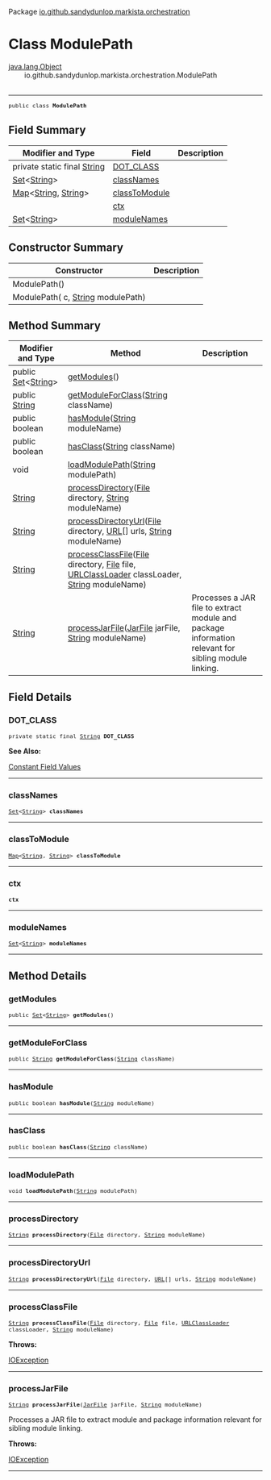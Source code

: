 Package [io.github.sandydunlop.markista.orchestration](index.md)

# Class ModulePath
[java.lang.Object](https://docs.oracle.com/en/java/javase/24/docs/api/java.base/java/lang/Object.html)<br/>
        io.github.sandydunlop.markista.orchestration.ModulePath<br/>
<br/>

----

<span style="font-family: monospace; font-size: 80%;">public class __ModulePath__</span>


## Field Summary

| Modifier and Type                                                                                                                                                                                                                                                                  | Field                           | Description |
|------------------------------------------------------------------------------------------------------------------------------------------------------------------------------------------------------------------------------------------------------------------------------------|---------------------------------|-------------|
| private static final [String](https://docs.oracle.com/en/java/javase/24/docs/api/java.base/java/lang/String.html)                                                                                                                                                                  | [DOT_CLASS](#dot_class)         |             |
| [Set](https://docs.oracle.com/en/java/javase/24/docs/api/java.base/java/util/Set.html)<[String](https://docs.oracle.com/en/java/javase/24/docs/api/java.base/java/lang/String.html)>                                                                                               | [classNames](#classnames)       |             |
| [Map](https://docs.oracle.com/en/java/javase/24/docs/api/java.base/java/util/Map.html)<[String](https://docs.oracle.com/en/java/javase/24/docs/api/java.base/java/lang/String.html), [String](https://docs.oracle.com/en/java/javase/24/docs/api/java.base/java/lang/String.html)> | [classToModule](#classtomodule) |             |
| [](../core/Context.md)                                                                                                                                                                                                                                                             | [ctx](#ctx)                     |             |
| [Set](https://docs.oracle.com/en/java/javase/24/docs/api/java.base/java/util/Set.html)<[String](https://docs.oracle.com/en/java/javase/24/docs/api/java.base/java/lang/String.html)>                                                                                               | [moduleNames](#modulenames)     |             |



## Constructor Summary

| Constructor                                                                                                                                   | Description |
|-----------------------------------------------------------------------------------------------------------------------------------------------|-------------|
| ModulePath()                                                                                                                                  |             |
| ModulePath([](../core/Context.md) c, [String](https://docs.oracle.com/en/java/javase/24/docs/api/java.base/java/lang/String.html) modulePath) |             |



## Method Summary

| Modifier and Type                                                                                                                                                                           | Method                                                                                                                                                                                                                                                                                                                                                                                                                                                                 | Description                                                                                         |
|---------------------------------------------------------------------------------------------------------------------------------------------------------------------------------------------|------------------------------------------------------------------------------------------------------------------------------------------------------------------------------------------------------------------------------------------------------------------------------------------------------------------------------------------------------------------------------------------------------------------------------------------------------------------------|-----------------------------------------------------------------------------------------------------|
| public [Set](https://docs.oracle.com/en/java/javase/24/docs/api/java.base/java/util/Set.html)<[String](https://docs.oracle.com/en/java/javase/24/docs/api/java.base/java/lang/String.html)> | [getModules](#getmodules)()                                                                                                                                                                                                                                                                                                                                                                                                                                            |                                                                                                     |
| public [String](https://docs.oracle.com/en/java/javase/24/docs/api/java.base/java/lang/String.html)                                                                                         | [getModuleForClass](#getmoduleforclass)([String](https://docs.oracle.com/en/java/javase/24/docs/api/java.base/java/lang/String.html) className)                                                                                                                                                                                                                                                                                                                        |                                                                                                     |
| public boolean                                                                                                                                                                              | [hasModule](#hasmodule)([String](https://docs.oracle.com/en/java/javase/24/docs/api/java.base/java/lang/String.html) moduleName)                                                                                                                                                                                                                                                                                                                                       |                                                                                                     |
| public boolean                                                                                                                                                                              | [hasClass](#hasclass)([String](https://docs.oracle.com/en/java/javase/24/docs/api/java.base/java/lang/String.html) className)                                                                                                                                                                                                                                                                                                                                          |                                                                                                     |
| void                                                                                                                                                                                        | [loadModulePath](#loadmodulepath)([String](https://docs.oracle.com/en/java/javase/24/docs/api/java.base/java/lang/String.html) modulePath)                                                                                                                                                                                                                                                                                                                             |                                                                                                     |
| [String](https://docs.oracle.com/en/java/javase/24/docs/api/java.base/java/lang/String.html)                                                                                                | [processDirectory](#processdirectory)([File](https://docs.oracle.com/en/java/javase/24/docs/api/java.base/java/io/File.html) directory, [String](https://docs.oracle.com/en/java/javase/24/docs/api/java.base/java/lang/String.html) moduleName)                                                                                                                                                                                                                       |                                                                                                     |
| [String](https://docs.oracle.com/en/java/javase/24/docs/api/java.base/java/lang/String.html)                                                                                                | [processDirectoryUrl](#processdirectoryurl)([File](https://docs.oracle.com/en/java/javase/24/docs/api/java.base/java/io/File.html) directory, [URL](https://docs.oracle.com/en/java/javase/24/docs/api/java.base/java/net/URL.html)[] urls, [String](https://docs.oracle.com/en/java/javase/24/docs/api/java.base/java/lang/String.html) moduleName)                                                                                                                   |                                                                                                     |
| [String](https://docs.oracle.com/en/java/javase/24/docs/api/java.base/java/lang/String.html)                                                                                                | [processClassFile](#processclassfile)([File](https://docs.oracle.com/en/java/javase/24/docs/api/java.base/java/io/File.html) directory, [File](https://docs.oracle.com/en/java/javase/24/docs/api/java.base/java/io/File.html) file, [URLClassLoader](https://docs.oracle.com/en/java/javase/24/docs/api/java.base/java/net/URLClassLoader.html) classLoader, [String](https://docs.oracle.com/en/java/javase/24/docs/api/java.base/java/lang/String.html) moduleName) |                                                                                                     |
| [String](https://docs.oracle.com/en/java/javase/24/docs/api/java.base/java/lang/String.html)                                                                                                | [processJarFile](#processjarfile)([JarFile](https://docs.oracle.com/en/java/javase/24/docs/api/java.base/java/util/jar/JarFile.html) jarFile, [String](https://docs.oracle.com/en/java/javase/24/docs/api/java.base/java/lang/String.html) moduleName)                                                                                                                                                                                                                 | Processes a JAR file to extract module and package information relevant for sibling module linking. |



## Field Details

### DOT_CLASS

<span style="font-family: monospace; font-size: 80%;">private static final [String](https://docs.oracle.com/en/java/javase/24/docs/api/java.base/java/lang/String.html) __DOT_CLASS__</span>



**See Also:**


[Constant Field Values](../constant-values.md)



---

### classNames

<span style="font-family: monospace; font-size: 80%;">[Set](https://docs.oracle.com/en/java/javase/24/docs/api/java.base/java/util/Set.html)<[String](https://docs.oracle.com/en/java/javase/24/docs/api/java.base/java/lang/String.html)> __classNames__</span>




---

### classToModule

<span style="font-family: monospace; font-size: 80%;">[Map](https://docs.oracle.com/en/java/javase/24/docs/api/java.base/java/util/Map.html)<[String](https://docs.oracle.com/en/java/javase/24/docs/api/java.base/java/lang/String.html), [String](https://docs.oracle.com/en/java/javase/24/docs/api/java.base/java/lang/String.html)> __classToModule__</span>




---

### ctx

<span style="font-family: monospace; font-size: 80%;">[](../core/Context.md) __ctx__</span>




---

### moduleNames

<span style="font-family: monospace; font-size: 80%;">[Set](https://docs.oracle.com/en/java/javase/24/docs/api/java.base/java/util/Set.html)<[String](https://docs.oracle.com/en/java/javase/24/docs/api/java.base/java/lang/String.html)> __moduleNames__</span>




---


## Method Details

### getModules

<span style="font-family: monospace; font-size: 80%;">public [Set](https://docs.oracle.com/en/java/javase/24/docs/api/java.base/java/util/Set.html)<[String](https://docs.oracle.com/en/java/javase/24/docs/api/java.base/java/lang/String.html)> __getModules__()</span>




---

### getModuleForClass

<span style="font-family: monospace; font-size: 80%;">public [String](https://docs.oracle.com/en/java/javase/24/docs/api/java.base/java/lang/String.html) __getModuleForClass__([String](https://docs.oracle.com/en/java/javase/24/docs/api/java.base/java/lang/String.html) className)</span>




---

### hasModule

<span style="font-family: monospace; font-size: 80%;">public boolean __hasModule__([String](https://docs.oracle.com/en/java/javase/24/docs/api/java.base/java/lang/String.html) moduleName)</span>




---

### hasClass

<span style="font-family: monospace; font-size: 80%;">public boolean __hasClass__([String](https://docs.oracle.com/en/java/javase/24/docs/api/java.base/java/lang/String.html) className)</span>




---

### loadModulePath

<span style="font-family: monospace; font-size: 80%;">void __loadModulePath__([String](https://docs.oracle.com/en/java/javase/24/docs/api/java.base/java/lang/String.html) modulePath)</span>




---

### processDirectory

<span style="font-family: monospace; font-size: 80%;">[String](https://docs.oracle.com/en/java/javase/24/docs/api/java.base/java/lang/String.html) __processDirectory__([File](https://docs.oracle.com/en/java/javase/24/docs/api/java.base/java/io/File.html) directory, [String](https://docs.oracle.com/en/java/javase/24/docs/api/java.base/java/lang/String.html) moduleName)</span>




---

### processDirectoryUrl

<span style="font-family: monospace; font-size: 80%;">[String](https://docs.oracle.com/en/java/javase/24/docs/api/java.base/java/lang/String.html) __processDirectoryUrl__([File](https://docs.oracle.com/en/java/javase/24/docs/api/java.base/java/io/File.html) directory, [URL](https://docs.oracle.com/en/java/javase/24/docs/api/java.base/java/net/URL.html)[] urls, [String](https://docs.oracle.com/en/java/javase/24/docs/api/java.base/java/lang/String.html) moduleName)</span>




---

### processClassFile

<span style="font-family: monospace; font-size: 80%;">[String](https://docs.oracle.com/en/java/javase/24/docs/api/java.base/java/lang/String.html) __processClassFile__([File](https://docs.oracle.com/en/java/javase/24/docs/api/java.base/java/io/File.html) directory, [File](https://docs.oracle.com/en/java/javase/24/docs/api/java.base/java/io/File.html) file, [URLClassLoader](https://docs.oracle.com/en/java/javase/24/docs/api/java.base/java/net/URLClassLoader.html) classLoader, [String](https://docs.oracle.com/en/java/javase/24/docs/api/java.base/java/lang/String.html) moduleName)</span>



**Throws:**

[IOException](https://docs.oracle.com/en/java/javase/24/docs/api/java.base/java/io/IOException.html)


---

### processJarFile

<span style="font-family: monospace; font-size: 80%;">[String](https://docs.oracle.com/en/java/javase/24/docs/api/java.base/java/lang/String.html) __processJarFile__([JarFile](https://docs.oracle.com/en/java/javase/24/docs/api/java.base/java/util/jar/JarFile.html) jarFile, [String](https://docs.oracle.com/en/java/javase/24/docs/api/java.base/java/lang/String.html) moduleName)</span>

Processes a JAR file to extract module and package information relevant for sibling module linking.

**Throws:**

[IOException](https://docs.oracle.com/en/java/javase/24/docs/api/java.base/java/io/IOException.html)


---

